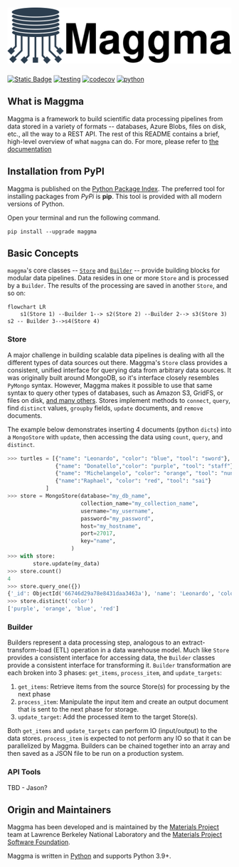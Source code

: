 
# ![Maggma](docs/logo_w_text.svg)

[![Static Badge](https://img.shields.io/badge/documentation-blue?logo=github)](https://materialsproject.github.io/maggma) [![testing](https://github.com/materialsproject/maggma/workflows/testing/badge.svg)](https://github.com/materialsproject/maggma/actions?query=workflow%3Atesting) [![codecov](https://codecov.io/gh/materialsproject/maggma/branch/main/graph/badge.svg)](https://codecov.io/gh/materialsproject/maggma) [![python](https://img.shields.io/badge/Python-3.8+-blue.svg?logo=python&amp;logoColor=white)]()

## What is Maggma

Maggma is a framework to build scientific data processing pipelines from data stored in
a variety of formats -- databases, Azure Blobs, files on disk, etc., all the way to a
REST API. The rest of this README contains a brief, high-level overview of what `maggma` can do.
For more, please refer to [the documentation](https://materialsproject.github.io/maggma)


## Installation from PyPI

Maggma is published on the [Python Package Index](https://pypi.org/project/maggma/).  The preferred tool for installing
packages from *PyPi* is **pip**.  This tool is provided with all modern
versions of Python.

Open your terminal and run the following command.

``` shell
pip install --upgrade maggma
```

## Basic Concepts

`maggma`'s core classes -- [`Store`](#store) and [`Builder`](#builder) -- provide building blocks for
modular data pipelines. Data resides in one or more `Store` and is processed by a
`Builder`. The results of the processing are saved in another `Store`, and so on:

```mermaid
flowchart LR
    s1(Store 1) --Builder 1--> s2(Store 2) --Builder 2--> s3(Store 3)
s2 -- Builder 3-->s4(Store 4)
```

### Store

A major challenge in building scalable data pipelines is dealing with all the different types of data sources out there. Maggma's `Store` class provides a consistent, unified interface for querying data from arbitrary data sources. It was originally built around MongoDB, so it's interface closely resembles `PyMongo` syntax. However, Maggma makes it possible to use that same syntax to query other types of databases, such as Amazon S3, GridFS, or files on disk, [and many others](https://materialsproject.github.io/maggma/getting_started/stores/#list-of-stores). Stores implement methods to `connect`, `query`, find `distinct` values, `groupby` fields, `update` documents, and `remove` documents.

The example below demonstrates inserting 4 documents (python `dicts`) into a `MongoStore` with `update`, then
accessing the data using `count`, `query`, and `distinct`.

```python
>>> turtles = [{"name": "Leonardo", "color": "blue", "tool": "sword"},
               {"name": "Donatello","color": "purple", "tool": "staff"},
               {"name": "Michelangelo", "color": "orange", "tool": "nunchuks"},
               {"name":"Raphael", "color": "red", "tool": "sai"}
            ]
>>> store = MongoStore(database="my_db_name",
                       collection_name="my_collection_name",
                       username="my_username",
                       password="my_password",
                       host="my_hostname",
                       port=27017,
                       key="name",
                    )
>>> with store:
        store.update(my_data)
>>> store.count()
4
>>> store.query_one({})
{'_id': ObjectId('66746d29a78e8431daa3463a'), 'name': 'Leonardo', 'color': 'blue', 'tool': 'sword'}
>>> store.distinct('color')
['purple', 'orange', 'blue', 'red']
```

### Builder

Builders represent a data processing step, analogous to an extract-transform-load (ETL) operation in a data
warehouse model. Much like `Store` provides a consistent interface for accessing data, the `Builder` classes
provide a consistent interface for transforming it. `Builder` transformation are each broken into 3 phases: `get_items`, `process_item`, and `update_targets`:

1. `get_items`: Retrieve items from the source Store(s) for processing by the next phase
2. `process_item`: Manipulate the input item and create an output document that is sent to the next phase for storage.
3. `update_target`: Add the processed item to the target Store(s).

Both `get_items` and `update_targets` can perform IO (input/output) to the data stores. `process_item` is expected to not perform any IO so that it can be parallelized by Maggma. Builders can be chained together into an array and then saved as a JSON file to be run on a production system.

### API Tools

TBD - Jason?

## Origin and Maintainers

Maggma has been developed and is maintained by the [Materials Project](https://materialsproject.org/) team at Lawrence Berkeley National Laboratory and the [Materials Project Software Foundation](https://github.com/materialsproject/foundation).

Maggma is written in [Python](http://docs.python-guide.org/en/latest/) and supports Python 3.9+.
